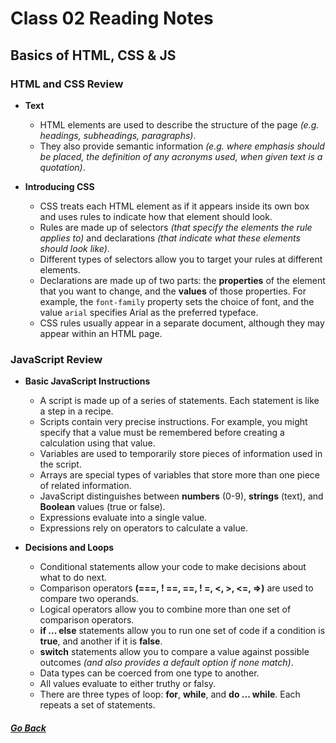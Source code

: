 # Class 02 Reading Notes

## Basics of HTML, CSS & JS

### HTML and CSS Review
- **Text**
    - HTML elements are used to describe the structure of the page *(e.g. headings, subheadings, paragraphs)*.
    - They also provide semantic information *(e.g. where emphasis should be placed, the definition of any acronyms used, when given text is a quotation)*.
  
- **Introducing CSS**
    - CSS treats each HTML element as if it appears inside its own box and uses rules to indicate how that element should look.
    - Rules are made up of selectors *(that specify the elements the rule applies to)* and declarations *(that indicate what these elements should look like)*.
    - Different types of selectors allow you to target your rules at different elements.
    - Declarations are made up of two parts: the **properties** of the element that you want to change, and the **values** of those properties. For example, the `font-family` property sets the choice of font, and the value `arial` specifies Arial as the preferred typeface.
    - CSS rules usually appear in a separate document, although they may appear within an HTML page.
  

### JavaScript Review

- **Basic JavaScript Instructions**
    - A script is made up of a series of statements. Each statement is like a step in a recipe.
    - Scripts contain very precise instructions. For example, you might specify that a value must be remembered before creating a calculation using that value.
    - Variables are used to temporarily store pieces of information used in the script.
    - Arrays are special types of variables that store more than one piece of related information.
    - JavaScript distinguishes between **numbers** (0-9), **strings** (text), and **Boolean** values (true or false).
    - Expressions evaluate into a single value.
    - Expressions rely on operators to calculate a value.

- **Decisions and Loops**
    - Conditional statements allow your code to make decisions about what to do next.
    - Comparison operators **(===, ! ==, ==, ! =, <, >, <=, =>)** are used to compare two operands.
    - Logical operators allow you to combine more than one set of comparison operators.
    - **if ... else** statements allow you to run one set of code if a condition is **true**, and another if it is **false**.
    - **switch** statements allow you to compare a value against possible outcomes *(and also provides a default option if none match)*.
    - Data types can be coerced from one type to another.
    - All values evaluate to either truthy or falsy.
    - There are three types of loop: **for**, **while**, and **do ... while**. Each repeats a set of statements.


##### [Go Back](code_201_reading_notes.md)
